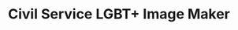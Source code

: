 ---
layout: image-maker
form-fields: default
title: "Civil Service LGBT+ Image Maker"
excerpt: "Use this tool to create images for use on social media."
---